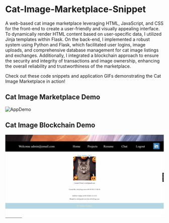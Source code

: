 # Cat-Image-Marketplace-Snippet

A web-based cat image marketplace leveraging HTML, JavaScript, and CSS for the front-end to create a user-friendly and visually appealing interface. To dynamically render HTML content based on user-specific data, I utilized Jinja templates within Flask. On the back-end, I implemented a robust system using Python and Flask, which facilitated user logins, image uploads, and comprehensive database management for cat image listings and exchanges. Additionally, I integrated a blockchain approach to ensure the security and integrity of transactions and image ownership, enhancing the overall reliability and trustworthiness of the marketplace.

Check out these code snippets and application GIFs demonstrating the Cat Image Marketplace in action!
   


## Cat Image Marketplace Demo

![AppDemo](workingCats.gif)


## Cat Image Blockchain Demo

![AppDemo](workingAdmin.gif)
